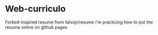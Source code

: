 # Web-curriculo
Forked-inspired resume from falvojr/resume
I'm practicing how to put the resume online on github pages

